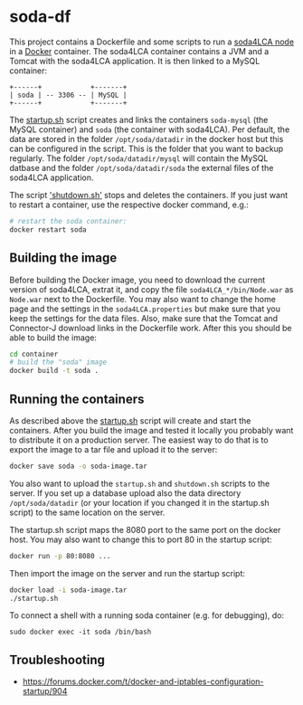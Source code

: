 # soda-df
This project contains a Dockerfile and some scripts to run a 
[soda4LCA node](https://bitbucket.org/okusche/soda4lca) in a 
[Docker](https://www.docker.com/) container. The soda4LCA container contains
a JVM and a Tomcat with the soda4LCA application. It is then linked to a MySQL
container:

```
+------+            +-------+
| soda | -- 3306 -- | MySQL |
+------+            +-------+
```

The [startup.sh](./startup.sh) script creates and links the containers
`soda-mysql` (the MySQL container) and `soda` (the container with soda4LCA).
Per default, the data are stored in the folder `/opt/soda/datadir` in the docker
host but this can be configured in the script. This is the folder that you want
to backup regularly. The folder `/opt/soda/datadir/mysql` will contain the MySQL
datbase and the folder `/opt/soda/datadir/soda` the external files of the
soda4LCA application.

The script ['shutdown.sh'](./shutdown.sh) stops and deletes the containers. 
If you just want to restart a container, use the respective docker command, e.g.:

```bash
# restart the soda container:
docker restart soda
```

## Building the image
Before building the Docker image, you need to download the current version of
soda4LCA, extrat it, and copy the file `soda4LCA_*/bin/Node.war` as `Node.war`
next to the Dockerfile. You may also want to change the home page and the 
settings in the `soda4LCA.properties` but make sure that you keep the settings
for the data files. Also, make sure that the Tomcat and Connector-J download
links in the Dockerfile work. After this you should be able to build the image:

```bash
cd container
# build the "soda" image
docker build -t soda .
```

## Running the containers
As described above the [startup.sh](./startup.sh) script will create and start
the containers. After you build the image and tested it locally you probably
want to distribute it on a production server. The easiest way to do that is to
export the image to a tar file and upload it to the server:

```bash
docker save soda -o soda-image.tar
``` 

You also want to upload the `startup.sh` and `shutdown.sh` scripts to the server.
If you set up a database upload also the data directory `/opt/soda/datadir` (or
your location if you changed it in the startup.sh script) to the same location
on the server.

The startup.sh script maps the 8080 port to the same port on the docker host.
You may also want to change this to port 80 in the startup script:

```bash
docker run -p 80:8080 ...
```

Then import the image on the server and run the startup script:

```bash
docker load -i soda-image.tar
./startup.sh
```

To connect a shell with a running soda container (e.g. for debugging), do:

```
sudo docker exec -it soda /bin/bash
```

## Troubleshooting
* https://forums.docker.com/t/docker-and-iptables-configuration-startup/904
